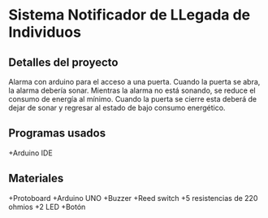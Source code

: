 Sistema Notificador de LLegada de Individuos
=============================================
Detalles del proyecto
---------------------

Alarma con arduino para el acceso a una puerta. Cuando la puerta se abra, la alarma debería sonar.
Mientras la alarma no está sonando, se reduce el consumo de energía al mínimo.
Cuando la puerta se cierre esta deberá de dejar de sonar y regresar al estado de bajo consumo energético.



Programas usados
-----------------
+Arduino IDE

Materiales
------------

+Protoboard
+Arduino UNO
+Buzzer
+Reed switch
+5 resistencias de 220 ohmios
+2 LED
+Botón
